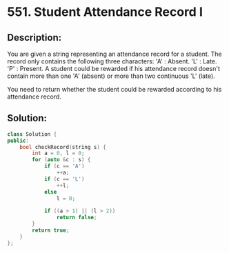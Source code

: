 # 551. Student Attendance Record I

## Description:

You are given a string representing an attendance record for a student. The record only contains the following three characters:
'A' : Absent.
'L' : Late.
'P' : Present.
A student could be rewarded if his attendance record doesn't contain more than one 'A' (absent) or more than two continuous 'L' (late).

You need to return whether the student could be rewarded according to his attendance record.

## Solution:

```c++
class Solution {
public:
    bool checkRecord(string s) {
        int a = 0, l = 0;
        for (auto &c : s) {
            if (c == 'A')
                ++a;
            if (c == 'L')
                ++l;
            else
                l = 0;
            
            if ((a > 1) || (l > 2))
                return false;
        }
        return true;
    }
};
```

<!-- remark：

-  -->

